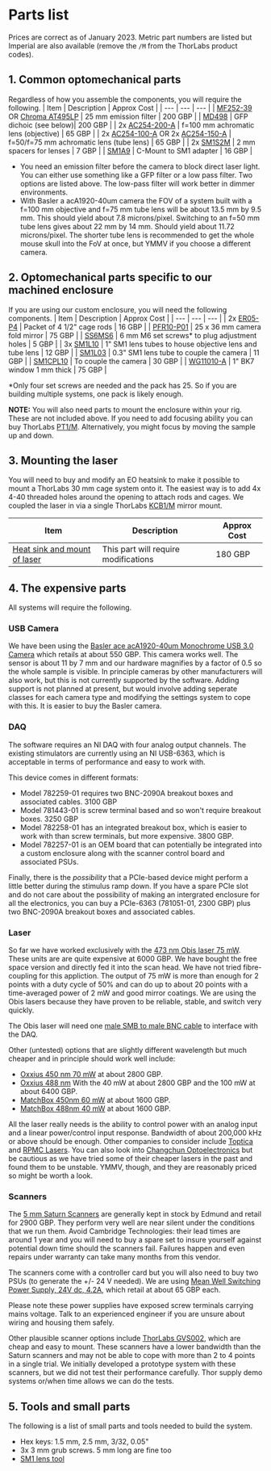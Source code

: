 # Parts list

Prices are correct as of January 2023.
Metric part numbers are listed but Imperial are also available (remove the `/M` from the ThorLabs product codes).

## 1. Common optomechanical parts
Regardless of how you assemble the components, you will require the following.
| Item | Description | Approx Cost |
| --- | --- | --- |
| [MF252-39](https://www.thorlabs.com/thorproduct.cfm?partnumber=MF525-39) OR [Chroma AT495LP](https://www.chroma.com/products/parts/at495lp) | 25 mm emission filter | 200 GBP |
| [MD498](https://www.thorlabs.com/thorproduct.cfm?partnumber=MD498) | GFP dichoic  (see below)| 200 GBP |
| 2x [AC254-200-A](https://www.thorlabs.com/thorproduct.cfm?partnumber=AC254-200-A) | f=100 mm achromatic lens (objective) | 65 GBP |
| 2x [AC254-100-A](https://www.thorlabs.com/thorproduct.cfm?partnumber=AC254-100-A) OR 2x [AC254-150-A](https://www.thorlabs.com/thorproduct.cfm?partnumber=AC254-150-A) | f=50/f=75 mm achromatic lens (tube lens) | 65 GBP |
| 2x [SM1S2M](https://www.thorlabs.com/thorproduct.cfm?partnumber=SM1S2M) | 2 mm spacers for lenses | 7 GBP |
| [SM1A9](https://www.thorlabs.com/thorproduct.cfm?partnumber=SM1A9) | C-Mount to SM1 adapter | 16 GBP |

* You need an emission filter before the camera to block direct laser light.
You can either use something like a GFP filter or a low pass filter.
Two options are listed above.
The low-pass filter will work better in dimmer environments. 
* With Basler a acA1920-40um camera the FOV of a system built with a f=100 mm objective and f=75 mm tube lens will be about 13.5 mm by 9.5 mm. 
This should yield about 7.8 microns/pixel.
Switching to an f=50 mm tube lens gives about 22 mm by 14 mm. Should yield about 11.72 microns/pixel.
The shorter tube lens is recommended to get the whole mouse skull into the FoV at once, but YMMV if you choose a different camera. 

## 2. Optomechanical parts specific to our machined enclosure
If you are using our custom enclosure, you will need the following components.
| Item | Description | Approx Cost |
| --- | --- | --- |
| 2x [ER05-P4](https://www.thorlabs.com/thorproduct.cfm?partnumber=ER05-P4) | Packet of 4 1/2" cage rods | 16 GBP |
| [PFR10-P01](https://www.thorlabs.com/thorproduct.cfm?partnumber=PFR10-P01) | 25 x 36 mm camera fold mirror | 75 GBP |
| [SS6MS6](https://www.thorlabs.com/thorproduct.cfm?partnumber=SS6MS6) | 6 mm M6 set screws* to plug adjustment holes | 5 GBP |
| 3x [SM1L10](https://www.thorlabs.com/thorproduct.cfm?partnumber=SM1L10) | 1" SM1 lens tubes to house objective lens and tube lens | 12 GBP |
| [SM1L03](https://www.thorlabs.com/thorproduct.cfm?partnumber=SM1L05) | 0.3" SM1 lens tube to couple the camera | 11 GBP |
| [SM1CPL10](https://www.thorlabs.com/thorproduct.cfm?partnumber=SM1CPL10) | To couple the camera | 30 GBP |
| [WG11010-A](https://www.thorlabs.com/thorproduct.cfm?partnumber=WG11010-A) | 1" BK7 window 1 mm thick |  75 GBP |

*Only four set screws are needed and the pack has 25. So if you are building multiple systems, one pack is likely enough.


**NOTE:** You will also need parts to mount the enclosure within your rig.
These are not included above.
If you need to add focusing ability you can buy ThorLabs [PT1/M](https://www.thorlabs.com/thorproduct.cfm?partnumber=PT1/M).
Alternatively, you might focus by moving the sample up and down. 

## 3. Mounting the laser
You will need to buy and modify an EO heatsink to make it possible to mount a ThorLabs 30 mm cage system onto it. 
The easiest way is to add 4x 4-40 threaded holes around the opening to attach rods and cages. We coupled the laser in via a single ThorLabs [KCB1/M](https://www.thorlabs.com/thorproduct.cfm?partnumber=KCB1/M#ad-image-0) mirror mount. 

| Item | Description | Approx Cost |
| --- | --- | --- |
| [Heat sink and mount of laser](https://www.edmundoptics.co.uk/p/coherentreg-obistrade-heat-sink-34249/3636/) | This part will require modifications | 180 GBP |


## 4. The expensive parts
All systems will require the following.

### USB Camera
We have been using the [Basler ace acA1920-40um Monochrome USB 3.0 Camera](https://www.edmundoptics.co.uk/p/basler-ace-aca1920-40um-monochrome-usb-30-camera/3421/) which retails at about 550 GBP.
This camera works well.
The sensor is about 11 by 7 mm and our hardware magnifies by a factor of 0.5 so the whole sample is visible.
In principle cameras by other manufacturers will also work, but this is not currently supported by the software.
Adding support is not planned at present, but would involve adding seperate classes for each camera type and modifying the settings system to cope with this. 
It is easier to buy the Basler camera.


### DAQ
The software requires an NI DAQ with four analog output channels.
The existing stimulators are currently using an NI USB-6363, which is acceptable in terms of performance and easy to work with.

This device comes in different formats:
* Model 782259-01 requires two BNC-2090A breakout boxes and associated cables. 3100 GBP
* Model 781443-01 is screw terminal based and so won't require breakout boxes. 3250 GBP
* Model 782258-01 has an integrated breakout box, which is easier to work with than screw terminals, but more expensive. 3800 GBP.
* Model  782257-01 is an OEM board that can potentially be integrated into a custom enclosure along with the scanner control board and associated PSUs.

Finally, there is the *possibility* that a PCIe-based device might perform a little better during the stimulus ramp down.
If you have a spare PCIe slot and do not care about the possibility of making an intergrated enclosure for all the electronics, you can buy a PCIe-6363 (781051-01, 2300 GBP) plus two BNC-2090A breakout boxes and associated cables.


### Laser
So far we have worked exclusively with the [473 nm Obis laser 75 mW](https://coherentinc.force.com/Coherent/1185052?cclcl=en_US).
These units are are quite expensive at 6000 GBP.
We have bought the free space version and directly fed it into the scan head. 
We have not tried fibre-coupling for this appliction.
The output of 75 mW is more than enough for 2 points with a duty cycle of 50% and can do up to about 20 points with a time-averaged power of 2 mW and good mirror coatings. 
We are using the Obis lasers because they have proven to be reliable, stable, and switch very quickly.

The Obis laser will need one [male SMB to male BNC cable](https://uk.rs-online.com/web/p/coaxial-cable/7600405) to interface with the DAQ. 

Other (untested) options that are slightly different wavelength but much cheaper and in principle should work well include:
* [Oxxius 450 nm 70 mW](https://www.oxxius.com/products/lbx-405-5/) at about 2800 GBP.
* [Oxxius 488 nm](https://www.oxxius.com/products/lbx-488/) With the 40 mW at about 2800 GBP and the 100 mW at about 6400 GBP.
* [MatchBox 450nm 60 mW](https://integratedoptics.com/cw-lasers/450-nm-lasers/450-nm-laser-diode;-free-space) at about 1600 GBP.
* [MatchBox 488nm 40 mW](https://integratedoptics.com/cw-lasers/488-nm-lasers/488-nm-laser-diode;-free-space) at about 1600 GBP.

All the laser really needs is the ability to control power with an analog input and a linear power/control input response. Bandwidth of about 200,000 kHz or above should be enough. 
Other companies to consider include [Toptica](https://www.toptica.com/products/single-mode-diode-lasers) and [RPMC Lasers](https://www.rpmclasers.com/product/lbx-488-xxx-csb/). 
You can also look into [Changchun Optoelectronics](www.cnilaser.com/blue_laser473.htm) but be cautious as we have tried some of their cheaper lasers in the past and found them to be unstable. 
YMMV, though, and they are reasonably priced so might be worth a look.

### Scanners
The [5 mm Saturn Scanners](https://www.edmundoptics.co.uk/p/5mm-aperture-protected-silver-saturn-5b-dual-axis-galvanometer-scanner/44527/) are generally kept in stock by Edmund and retail for 2900 GBP.
They perform very well are near silent under the conditions that we run them.
Avoid Cambridge Technologies: their lead times are around 1 year and you will need to buy a spare set to insure yourself against potential down time should the scanners fail.
Failures happen and even repairs under warranty can take many months from this vendor.

The scanners come with a controller card but you will also need to buy two PSUs (to generate the +/- 24 V needed).
We are using [Mean Well Switching Power Supply, 24V dc, 4.2A](https://uk.rs-online.com/web/p/switching-power-supplies/8157450), which retail at about 65 GBP each.

Please note these power supplies have exposed screw terminals carrying mains voltage.
Talk to an experienced engineer if you are unsure about wiring and housing them safely.

Other plausible scanner options include [ThorLabs GVS002](https://www.thorlabs.com/thorproduct.cfm?partnumber=GVSK2-EC), which are cheap and easy to mount. 
These scanners have a lower bandwidth than the Saturn scanners and may not be able to cope with more than 2 to 4 points in a single trial. 
We initially developed a prototype system with these scanners, but we did not test their performance carefully. 
Thor supply demo systems or/when time allows we can do the tests. 


## 5. Tools and small parts
The following is a list of small parts and tools needed to build the system.

* Hex keys: 1.5 mm, 2.5 mm, 3/32, 0.05"
* 3x 3 mm grub screws. 5 mm long are fine too
* [SM1 lens tool](https://www.thorlabs.com/thorproduct.cfm?partnumber=SPW602)
 
